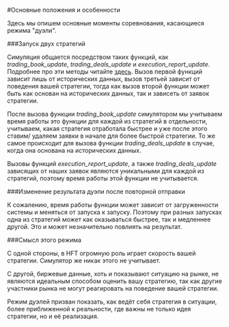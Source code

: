 #Основные положения и особенности

Здесь мы опишем основные моменты соревнования, касающиеся режима "дуэли".

###Запуск двух стратегий

Симуляция общается посредством таких функций, как *trading_book_update*, *trading_deals_update* и *execution_report_update*.
Подробнее про эти методы читайте [здесь](/api/ParticipantStrategy.md). Вызов первой функций зависит лишь от исторических данных, вызов третьей зависит от поведения вашей стратегии, тогда как вызов второй функции может быть как основан на исторических данных, так и зависеть от заявок стратегии.

После вызова функции *trading_book_update* симулятором мы учитываем время работы это функции для каждой из стратегий в отдельности, учитываем, какая стратегия отработала быстрее и уже после этого ставим/ удаляем заявки в начале для более быстрой стратегии. То же самое происходит для вызова функции *trading_deals_update* в случае, когда она основана на исторических данных.

Вызовы функций *execution_report_update*, а также *trading_deals_update* зависящих от наших заявок являются уникальными для каждой из стратегий, поэтому время работы этой функции не учитывается.

###Изменение результата дуэли после повторной отправки

К сожалению, время работы функции может зависит от загруженности системы и меняться от запуска к запуску. Поэтому при разных запусках одна из стратегий может как оказываться быстрее, так и медленнее другой. Это и может незначительно повлиять на результат.


###Смысл этого режима

С одной стороны, в HFT огромную роль играет скорость вашей стратегии.
Симулятор же никак  этого не учитывает.

С другой, биржевые данные, хоть и показывают ситуацию на рынке, не являются идеальным способом оценить вашу стратегию, так как другие участники рынка не могут реагировать на поведение вашей стратегии.

Режим дуэлей призван показать, как ведёт себя стратегия в ситуации, более приближенной к реальности, где важны не только идея стратегии, но и её реализация.
